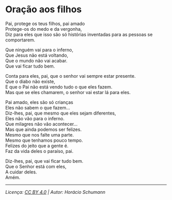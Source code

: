 # Oração aos filhos

Pai, protege os teus filhos, pai amado  
Protege-os do medo e da vergonha,  
Diz para eles que isso são só histórias inventadas para as pessoas se comportarem.  

Que ninguém vai para o inferno,  
Que Jesus não está voltando,  
Que o mundo não vai acabar.  
Que vai ficar tudo bem.  

Conta para eles, pai, que o senhor vai sempre estar presente.  
Que o diabo não existe,  
E que o Pai não está vendo tudo o que eles fazem.  
Mas que se eles chamarem, o senhor vai estar lá para eles.  

Pai amado, eles são só crianças  
Eles não sabem o que fazem...  
Diz-lhes, pai, que mesmo que eles sejam diferentes,  
Eles não vão para o inferno.  
Que milagres não vão acontecer...  
Mas que ainda podemos ser felizes.  
Mesmo que nos falte uma parte.  
Mesmo que tenhamos pouco tempo.  
Felizes do jeito que a gente é.  
Faz da vida deles o paraíso, pai.  

Diz-lhes, pai, que vai ficar tudo bem.  
Que o Senhor está com eles,  
A cuidar deles.  
Amém.  

---  
*Licença: [CC BY 4.0](https://creativecommons.org/licenses/by/4.0/) | Autor: Horácio Schumann*  